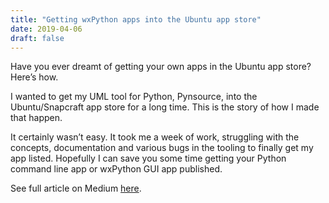 ```yaml
---
title: "Getting wxPython apps into the Ubuntu app store"
date: 2019-04-06
draft: false
---
```


Have you ever dreamt of getting your own apps in the Ubuntu app store? Here’s how.

I wanted to get my UML tool for Python, Pynsource, into the Ubuntu/Snapcraft app store for a long time. This is the story of how I made that happen.

It certainly wasn’t easy. It took me a week of work, struggling with the concepts, documentation and various bugs in the tooling to finally get my app listed.
Hopefully I can save you some time getting your Python command line app or wxPython GUI app published.

See full article on Medium [here](https://medium.com/@abulka/getting-python-and-wxpython-apps-into-the-ubuntu-app-store-ccca7ae537a3).

